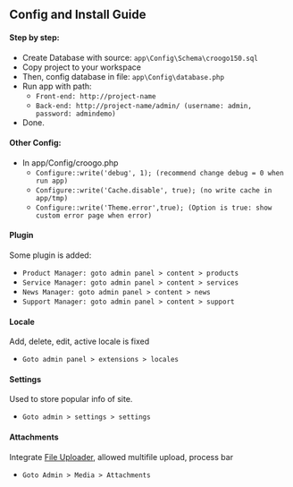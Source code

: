 ## Config and Install Guide

#### Step by step:

* Create Database with source: `app\Config\Schema\croogo150.sql`
* Copy project to your workspace
* Then, config database in file: `app\Config\database.php`
* Run app with path:
  * `Front-end: http://project-name`
  * `Back-end: http://project-name/admin/ (username: admin, password: admindemo)`
* Done.

#### Other Config:
* In app/Config/croogo.php
  * `Configure::write('debug', 1); (recommend change debug = 0 when run app)`
  * `Configure::write('Cache.disable', true); (no write cache in app/tmp)`
  * `Configure::write('Theme.error',true); (Option is true: show custom error page when error)`

#### Plugin
Some plugin is added:
  * `Product Manager: goto admin panel > content > products`
  * `Service Manager: goto admin panel > content > services`
  * `News Manager: goto admin panel > content > news`
  * `Support Manager: goto admin panel > content > support`

#### Locale
Add, delete, edit, active locale is fixed
  * `Goto admin panel > extensions > locales`

#### Settings
Used to store popular info of site.
  * `Goto admin > settings > settings`

#### Attachments
Integrate [File Uploader](http://fineuploader.com/), allowed multifile upload, process bar
* `Goto Admin > Media > Attachments`
